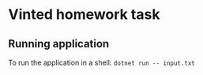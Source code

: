 # Vinted homework task

## Running application

To run the application in a shell: `dotnet run -- input.txt`